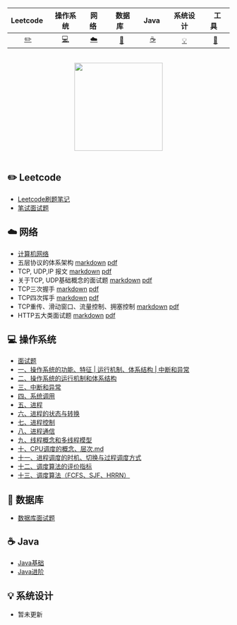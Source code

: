 <div align="center">


<br>

| Leetcode&nbsp; | 操作系统 | 网络&nbsp;| &nbsp;数据库&nbsp;&nbsp;|&nbsp;Java&nbsp;&nbsp;|系统设计| &nbsp;&nbsp;工具&nbsp;&nbsp; |
| :---: | :----: | :---: | :----: | :----: | :----: | :----: |
| [:pencil2:](#pencil2-算法) | [:computer:](#computer-操作系统) | [:cloud:](#cloud-网络) | [:floppy_disk:](#floppy_disk-数据库) |[:coffee:](#coffee-java)| [:bulb:](#bulb-系统设计) |[:wrench:](#wrench-工具)|


<br>
</div>

<div align="center">
    <img src="https://cs-notes-1256109796.cos.ap-guangzhou.myqcloud.com/githubio/LogoMakr_0zpEzN.png" width="200px">
</div>

<br>

## :pencil2: Leetcode

- [Leetcode刷题笔记](https://github.com/Pakyen/Leetcode-Java)
- [笔试面试题](https://github.com/Pakyen/Leetcode-Java)

## :cloud: 网络 

- [计算机网络](https://github.com/Pakyen/Learning-Notes/tree/master/计算机网络)
- 五层协议的体系架构 [markdown](https://github.com/Pakyen/Learning-Notes/blob/master/计算机网络/一、五层协议的体系架构.md) [pdf](https://github.com/Pakyen/Learning-Notes/blob/master/计算机网络/一、五层协议的体系架构.pdf)
- TCP, UDP,IP 报文 [markdown](https://github.com/Pakyen/Learning-Notes/blob/master/计算机网络/二、TCP报文%2C%20UDP报文%2C%20IP报文详解.md) [pdf](https://github.com/Pakyen/Learning-Notes/blob/master/计算机网络/二、TCP报文%2C%20UDP报文%2C%20IP报文详解.pdf)
- 关于TCP, UDP基础概念的面试题 [markdown](https://github.com/Pakyen/Learning-Notes/blob/master/计算机网络/三、关于TCP、UDP基础概念的面试题.md) [pdf](https://github.com/Pakyen/Learning-Notes/blob/master/计算机网络/三、关于TCP、UDP基础概念的面试题.pdf)
- TCP三次握手 [markdown](https://github.com/Pakyen/Learning-Notes/blob/master/计算机网络/四、TCP%20三次握手.md) [pdf](https://github.com/Pakyen/Learning-Notes/blob/master/计算机网络/四、TCP%20三次握手.pdf)
- TCP四次挥手 [markdown](https://github.com/Pakyen/Learning-Notes/blob/master/计算机网络/五、TCP四次挥手.md) [pdf](https://github.com/Pakyen/Learning-Notes/blob/master/计算机网络/五、TCP四次挥手.pdf)
- TCP重传、滑动窗口、流量控制、拥塞控制 [markdown](https://github.com/Pakyen/Learning-Notes/blob/master/计算机网络/六、TCP重传、滑动窗口、流量控制、拥塞控制.md) [pdf](https://github.com/Pakyen/Learning-Notes/blob/master/计算机网络/六、TCP重传、滑动窗口、流量控制、拥塞控制.pdf)
- HTTP五大类面试题 [markdown](https://github.com/Pakyen/Learning-Notes/blob/master/计算机网络/七、HTTP五大类面试题.md) [pdf](https://github.com/Pakyen/Learning-Notes/blob/master/计算机网络/七、HTTP五大类面试题.pdf)

## :computer: 操作系统

- [面试题](https://github.com/Pakyen/Learning-Notes/tree/master/操作系统/面试题)
- [一、操作系统的功能、特征 | 运行机制、体系结构 | 中断和异常](https://github.com/Pakyen/Learning-Notes/blob/master/操作系统/学习笔记/一、操作系统的功能、特征%20%7C%20运行机制、体系结构%20%7C%20中断和异常.md)
- [二、操作系统的运行机制和体系结构](https://github.com/Pakyen/Learning-Notes/blob/master/操作系统/学习笔记/二、操作系统的运行机制和体系结构.md)
- [三、中断和异常](https://github.com/Pakyen/Learning-Notes/blob/master/操作系统/学习笔记/三、中断和异常.md)
- [四、系统调用](https://github.com/Pakyen/Learning-Notes/blob/master/操作系统/学习笔记/四、系统调用.md)
- [五、进程](https://github.com/Pakyen/Learning-Notes/blob/master/操作系统/学习笔记/五、进程.md)
- [六、进程的状态与转换](https://github.com/Pakyen/Learning-Notes/blob/master/操作系统/学习笔记/六、进程的状态与转换.md)
- [七、进程控制](https://github.com/Pakyen/Learning-Notes/blob/master/操作系统/学习笔记/七、进程控制.md)
- [八、进程通信](https://github.com/Pakyen/Learning-Notes/blob/master/操作系统/学习笔记/八、进程通信.md)
- [九、线程概念和多线程模型](https://github.com/Pakyen/Learning-Notes/blob/master/操作系统/学习笔记/九、线程概念和多线程模型.md)
- [十、CPU调度的概念、层次.md](https://github.com/Pakyen/Learning-Notes/blob/master/操作系统/学习笔记/十、CPU调度的概念、层次.md)
- [十一、进程调度的时机、切换与过程调度方式](https://github.com/Pakyen/Learning-Notes/blob/master/操作系统/学习笔记/十一、进程调度的时机、切换与过程调度方式.md)
- [十二、调度算法的评价指标](https://github.com/Pakyen/Learning-Notes/blob/master/操作系统/学习笔记/十二、调度算法的评价指标.md)
- [十三、调度算法（FCFS、SJF、HRRN）](https://github.com/Pakyen/Learning-Notes/blob/master/操作系统/学习笔记/十三、调度算法（FCFS、SJF、HRRN）.md)


## :floppy_disk: 数据库

- [数据库面试题](https://github.com/Pakyen/Learning-Notes/tree/master/数据库/面试题)

## :coffee: Java

- [Java基础](https://github.com/Pakyen/Learning-Notes/tree/master/Java/Java基础)
- [Java进阶](https://github.com/Pakyen/Learning-Notes/tree/master/Java/Java进阶)
## :bulb: 系统设计 

- 暂未更新



